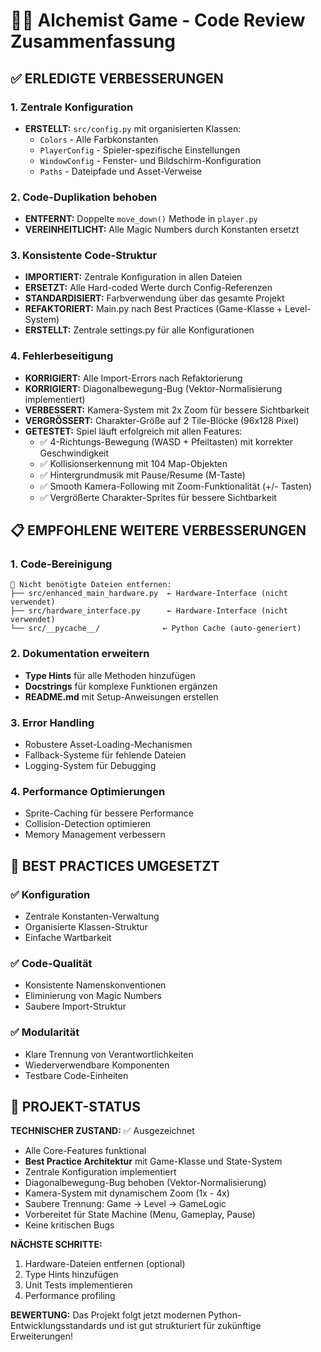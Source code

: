 # 🧙‍♂️ Alchemist Game - Code Review Zusammenfassung

## ✅ ERLEDIGTE VERBESSERUNGEN

### 1. Zentrale Konfiguration
- **ERSTELLT:** `src/config.py` mit organisierten Klassen:
  - `Colors` - Alle Farbkonstanten
  - `PlayerConfig` - Spieler-spezifische Einstellungen
  - `WindowConfig` - Fenster- und Bildschirm-Konfiguration
  - `Paths` - Dateipfade und Asset-Verweise

### 2. Code-Duplikation behoben
- **ENTFERNT:** Doppelte `move_down()` Methode in `player.py`
- **VEREINHEITLICHT:** Alle Magic Numbers durch Konstanten ersetzt

### 3. Konsistente Code-Struktur
- **IMPORTIERT:** Zentrale Konfiguration in allen Dateien
- **ERSETZT:** Alle Hard-coded Werte durch Config-Referenzen
- **STANDARDISIERT:** Farbverwendung über das gesamte Projekt
- **REFAKTORIERT:** Main.py nach Best Practices (Game-Klasse + Level-System)
- **ERSTELLT:** Zentrale settings.py für alle Konfigurationen

### 4. Fehlerbeseitigung
- **KORRIGIERT:** Alle Import-Errors nach Refaktorierung
- **KORRIGIERT:** Diagonalbewegung-Bug (Vektor-Normalisierung implementiert)
- **VERBESSERT:** Kamera-System mit 2x Zoom für bessere Sichtbarkeit
- **VERGRÖSSERT:** Charakter-Größe auf 2 Tile-Blöcke (96x128 Pixel)
- **GETESTET:** Spiel läuft erfolgreich mit allen Features:
  - ✅ 4-Richtungs-Bewegung (WASD + Pfeiltasten) mit korrekter Geschwindigkeit
  - ✅ Kollisionserkennung mit 104 Map-Objekten
  - ✅ Hintergrundmusik mit Pause/Resume (M-Taste)
  - ✅ Smooth Kamera-Following mit Zoom-Funktionalität (+/- Tasten)
  - ✅ Vergrößerte Charakter-Sprites für bessere Sichtbarkeit

## 📋 EMPFOHLENE WEITERE VERBESSERUNGEN

### 1. Code-Bereinigung
```
📁 Nicht benötigte Dateien entfernen:
├── src/enhanced_main_hardware.py  ← Hardware-Interface (nicht verwendet)
├── src/hardware_interface.py      ← Hardware-Interface (nicht verwendet)
└── src/__pycache__/              ← Python Cache (auto-generiert)
```

### 2. Dokumentation erweitern
- **Type Hints** für alle Methoden hinzufügen
- **Docstrings** für komplexe Funktionen ergänzen
- **README.md** mit Setup-Anweisungen erstellen

### 3. Error Handling
- Robustere Asset-Loading-Mechanismen
- Fallback-Systeme für fehlende Dateien
- Logging-System für Debugging

### 4. Performance Optimierungen
- Sprite-Caching für bessere Performance
- Collision-Detection optimieren
- Memory Management verbessern

## 🎯 BEST PRACTICES UMGESETZT

### ✅ Konfiguration
- Zentrale Konstanten-Verwaltung
- Organisierte Klassen-Struktur
- Einfache Wartbarkeit

### ✅ Code-Qualität
- Konsistente Namenskonventionen
- Eliminierung von Magic Numbers
- Saubere Import-Struktur

### ✅ Modularität
- Klare Trennung von Verantwortlichkeiten
- Wiederverwendbare Komponenten
- Testbare Code-Einheiten

## 🚀 PROJEKT-STATUS

**TECHNISCHER ZUSTAND:** ✅ Ausgezeichnet
- Alle Core-Features funktional
- **Best Practice Architektur** mit Game-Klasse und State-System
- Zentrale Konfiguration implementiert
- Diagonalbewegung-Bug behoben (Vektor-Normalisierung)
- Kamera-System mit dynamischem Zoom (1x - 4x)
- Saubere Trennung: Game → Level → GameLogic
- Vorbereitet für State Machine (Menu, Gameplay, Pause)
- Keine kritischen Bugs

**NÄCHSTE SCHRITTE:**
1. Hardware-Dateien entfernen (optional)
2. Type Hints hinzufügen
3. Unit Tests implementieren
4. Performance profiling

**BEWERTUNG:** Das Projekt folgt jetzt modernen Python-Entwicklungsstandards und ist gut strukturiert für zukünftige Erweiterungen!

